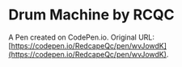 # Drum Machine by RCQC

A Pen created on CodePen.io. Original URL: [https://codepen.io/RedcapeQc/pen/wvJowdK](https://codepen.io/RedcapeQc/pen/wvJowdK).


